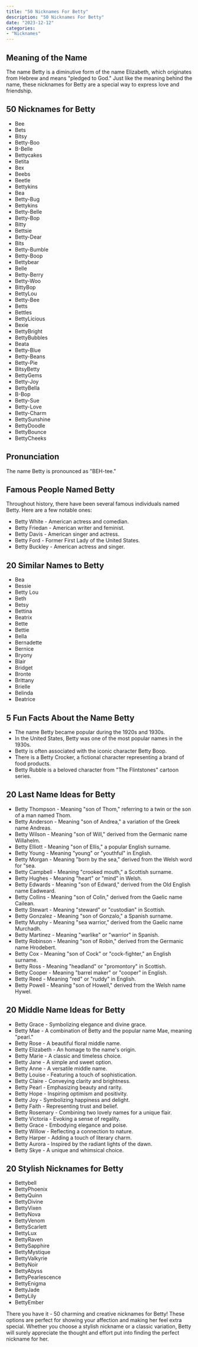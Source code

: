 ```yaml
---
title: "50 Nicknames For Betty"
description: "50 Nicknames For Betty"
date: "2023-12-12"
categories:
- "Nicknames"
---
```



Meaning of the Name
-------------------

The name Betty is a diminutive form of the name Elizabeth, which originates from Hebrew and means "pledged to God." Just like the meaning behind the name, these nicknames for Betty are a special way to express love and friendship.

50 Nicknames for Betty
----------------------

- Bee
- Bets
- Bitsy
- Betty-Boo
- B-Belle
- Bettycakes
- Betita
- Bex
- Beebs
- Beetle
- Bettykins
- Bea
- Betty-Bug
- Bettykins
- Betty-Belle
- Betty-Bop
- Bitty
- Bettsie
- Betty-Dear
- Bits
- Betty-Bumble
- Betty-Boop
- Bettybear
- Belle
- Betty-Berry
- Betty-Woo
- BittyBop
- BettyLou
- Betty-Bee
- Betts
- Bettles
- BettyLicious
- Bexie
- BettyBright
- BettyBubbles
- Beata
- Betty-Blue
- Betty-Beans
- Betty-Pie
- BitsyBetty
- BettyGems
- Betty-Joy
- BettyBella
- B-Bop
- Betty-Sue
- Betty-Love
- Betty-Charm
- BettySunshine
- BettyDoodle
- BettyBounce
- BettyCheeks

Pronunciation
-------------

The name Betty is pronounced as "BEH-tee."

Famous People Named Betty
-------------------------

Throughout history, there have been several famous individuals named Betty. Here are a few notable ones:

- Betty White - American actress and comedian.
- Betty Friedan - American writer and feminist.
- Betty Davis - American singer and actress.
- Betty Ford - Former First Lady of the United States.
- Betty Buckley - American actress and singer.

20 Similar Names to Betty
-------------------------

- Bea
- Bessie
- Betty Lou
- Beth
- Betsy
- Bettina
- Beatrix
- Bette
- Bettie
- Bella
- Bernadette
- Bernice
- Bryony
- Blair
- Bridget
- Bronte
- Brittany
- Brielle
- Belinda
- Beatrice

5 Fun Facts About the Name Betty
--------------------------------

- The name Betty became popular during the 1920s and 1930s.
- In the United States, Betty was one of the most popular names in the 1930s.
- Betty is often associated with the iconic character Betty Boop.
- There is a Betty Crocker, a fictional character representing a brand of food products.
- Betty Rubble is a beloved character from "The Flintstones" cartoon series.

20 Last Name Ideas for Betty
----------------------------

- Betty Thompson - Meaning "son of Thom," referring to a twin or the son of a man named Thom.
- Betty Anderson - Meaning "son of Andrea," a variation of the Greek name Andreas.
- Betty Wilson - Meaning "son of Will," derived from the Germanic name Willahelm.
- Betty Elliott - Meaning "son of Ellis," a popular English surname.
- Betty Young - Meaning "young" or "youthful" in English.
- Betty Morgan - Meaning "born by the sea," derived from the Welsh word for "sea.
- Betty Campbell - Meaning "crooked mouth," a Scottish surname.
- Betty Hughes - Meaning "heart" or "mind" in Welsh.
- Betty Edwards - Meaning "son of Edward," derived from the Old English name Eadweard.
- Betty Collins - Meaning "son of Colin," derived from the Gaelic name Cailean.
- Betty Stewart - Meaning "steward" or "custodian" in Scottish.
- Betty Gonzalez - Meaning "son of Gonzalo," a Spanish surname.
- Betty Murphy - Meaning "sea warrior," derived from the Gaelic name Murchadh.
- Betty Martinez - Meaning "warlike" or "warrior" in Spanish.
- Betty Robinson - Meaning "son of Robin," derived from the Germanic name Hrodebert.
- Betty Cox - Meaning "son of Cock" or "cock-fighter," an English surname.
- Betty Ross - Meaning "headland" or "promontory" in Scottish.
- Betty Cooper - Meaning "barrel maker" or "cooper" in English.
- Betty Reed - Meaning "red" or "ruddy" in English.
- Betty Powell - Meaning "son of Howell," derived from the Welsh name Hywel.

20 Middle Name Ideas for Betty
------------------------------

- Betty Grace - Symbolizing elegance and divine grace.
- Betty Mae - A combination of Betty and the popular name Mae, meaning "pearl."
- Betty Rose - A beautiful floral middle name.
- Betty Elizabeth - An homage to the name's origin.
- Betty Marie - A classic and timeless choice.
- Betty Jane - A simple and sweet option.
- Betty Anne - A versatile middle name.
- Betty Louise - Featuring a touch of sophistication.
- Betty Claire - Conveying clarity and brightness.
- Betty Pearl - Emphasizing beauty and rarity.
- Betty Hope - Inspiring optimism and positivity.
- Betty Joy - Symbolizing happiness and delight.
- Betty Faith - Representing trust and belief.
- Betty Rosemary - Combining two lovely names for a unique flair.
- Betty Victoria - Evoking a sense of regality.
- Betty Grace - Embodying elegance and poise.
- Betty Willow - Reflecting a connection to nature.
- Betty Harper - Adding a touch of literary charm.
- Betty Aurora - Inspired by the radiant lights of the dawn.
- Betty Skye - A unique and whimsical choice.

20 Stylish Nicknames for Betty
------------------------------

- Bettybell
- BettyPhoenix
- BettyQuinn
- BettyDivine
- BettyVixen
- BettyNova
- BettyVenom
- BettyScarlett
- BettyLux
- BettyRaven
- BettySapphire
- BettyMystique
- BettyValkyrie
- BettyNoir
- BettyAbyss
- BettyPearlescence
- BettyEnigma
- BettyJade
- BettyLily
- BettyEmber

There you have it - 50 charming and creative nicknames for Betty! These options are perfect for showing your affection and making her feel extra special. Whether you choose a stylish nickname or a classic variation, Betty will surely appreciate the thought and effort put into finding the perfect nickname for her.

